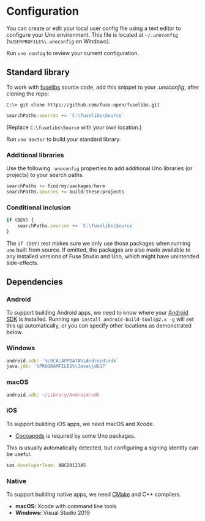 # Configuration

You can create or edit your local user config file using a text editor to configure your Uno environment. This file is located at `~/.unoconfig` (`%USERPROFILE%\.unoconfig` on Windows).

Run `uno config` to review your current configuration.

## Standard library

To work with [fuselibs](https://github.com/fuse-open/fuselibs) source code, add this snippet
to your *.unoconfig*, after cloning the repo:

```
C:\> git clone https://github.com/fuse-open/fuselibs.git
```

```javascript
searchPaths.sources += `C:\fuselibs\Source`
```

(Replace `C:\fuselibs\Source` with your own location.)

Run `uno doctor` to build your standard library.

### Additional libraries

Use the following `.unoconfig` properties to add additional Uno libraries (or projects) to your search paths.

```javascript
searchPaths += find/my/packages/here
searchPaths.sources += build/these/projects
```

### Conditional inclusion

```javascript
if (DEV) {
    searchPaths.sources += `C:\fuselibs\Source`
}
```

The `if (DEV)` test makes sure we only use those packages when running `uno` built from source.
If omitted, the packages are also made available to any installed versions of Fuse Studio and Uno,
which might have unintended side-effects.

## Dependencies

### Android

To support building Android apps, we need to know where your [Android SDK](https://developer.android.com/studio/index.html)
is installed. Running `npm install android-build-tools@2.x -g` will set this up automatically, or you can
specify other locations as demonstrated below.

### Windows

```javascript
android.sdk: `%LOCALAPPDATA%\Android\sdk`
java.jdk: `%PROGRAMFILES%\Java\jdk17`
```

### macOS

```javascript
android.sdk: ~/Library/Android/sdk
```

### iOS

To support building iOS apps, we need macOS and Xcode.

- [Cocoapods](https://cocoapods.org/) is required by some Uno packages.

This is usually automatically detected, but configuring a signing identity can be useful.

```javascript
ios.developerTeam: ABCD012345
```

### Native

To support building native apps, we need [CMake](https://cmake.org/) and C++ compilers.

- **macOS:** Xcode with command line tools
- **Windows:** Visual Studio 2019
